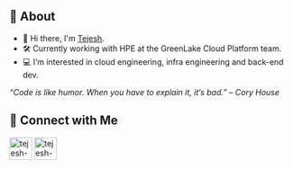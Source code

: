 ## 💭 About

- 👋 Hi there, I'm [Tejesh](https://bit.ly/tejesh-sigineni-portfolio).
- 🛠️ Currently working with HPE at the GreenLake Cloud Platform team.
- 💻 I’m interested in cloud engineering, infra engineering and back-end dev.


*“Code is like humor. When you have to explain it, it’s bad.” – Cory House*

## 🔗 Connect with Me

<a href="https://bit.ly/tejesh-linkedin" target="blank"><img align="center" src="https://www.vectorlogo.zone/logos/linkedin/linkedin-tile.svg" alt="tejesh-sigineni-linkedin" height="40" width="40" /></a>
<a href="mailto:vsiginen@asu.edu" target="blank"><img align="center" src="https://www.vectorlogo.zone/logos/gmail/gmail-icon.svg" alt="tejesh-sigineni-email" height="40" width="40" /></a>
